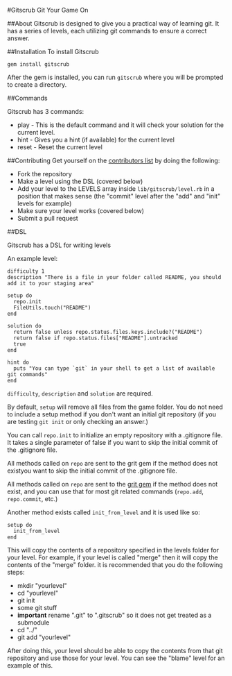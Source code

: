 #Gitscrub
Git Your Game On

##About
Gitscrub is designed to give you a practical way of learning git.  It has a series of levels, each utilizing git commands to ensure a correct answer.

##Installation
To install Gitscrub

    gem install gitscrub

After the gem is installed, you can run `gitscrub` where you will be prompted to create a directory.

##Commands

Gitscrub has 3 commands:
 * play - This is the default command and it will check your solution for the current level.
 * hint - Gives you a hint (if available) for the current level
 * reset - Reset the current level


 ##Contributing
 Get yourself on the [contributors list](https://github.com/Gazler/gitscrub/contributors) by doing the following:

  * Fork the repository
  * Make a level using the DSL (covered below)
  * Add your level to the LEVELS array inside `lib/gitscrub/level.rb` in a position that makes sense (the "commit" level after the "add" and "init" levels for example)
  * Make sure your level works (covered below)
  * Submit a pull request

##DSL

Gitscrub has a DSL for writing levels

An example level:

    difficulty 1
    description "There is a file in your folder called README, you should add it to your staging area"

    setup do
      repo.init
      FileUtils.touch("README")
    end

    solution do
      return false unless repo.status.files.keys.include?("README")
      return false if repo.status.files["README"].untracked
      true
    end

    hint do
      puts "You can type `git` in your shell to get a list of available git commands"
    end

 `difficulty`, `description` and `solution` are required.

 By default, `setup` will remove all files from the game folder.  You do not need to include a setup method if you don't want an initial git repository (if you are testing `git init` or only checking an answer.)
 
 You can call `repo.init` to initialize an empty repository with a .gitignore file. It takes a single parameter of false if you want to skip the initial commit of the .gitignore file.

 All methods called on `repo` are sent to the grit gem if the method does not existyou want to skip the initial commit of the .gitignore file.

 All methods called on `repo` are sent to the [grit gem](https://github.com/mojombo/grit) if the method does not exist, and you can use that for most git related commands (`repo.add`, `repo.commit`, etc.)


Another method exists called `init_from_level` and it is used like so:

    setup do
      init_from_level
    end

This will copy the contents of a repository specified in the levels folder for your level.  For example, if your level is called "merge" then it will copy the contents of the "merge" folder.  it is recommended that you do the following steps:

 * mkdir "yourlevel"
 * cd "yourlevel"
 * git init
 * some git stuff
 * **important** rename ".git" to ".gitscrub" so it does not get treated as a submodule
 * cd "../"
 * git add "yourlevel"

After doing this, your level should be able to copy the contents from that git repository and use those for your level.  You can see the "blame" level for an example of this.
